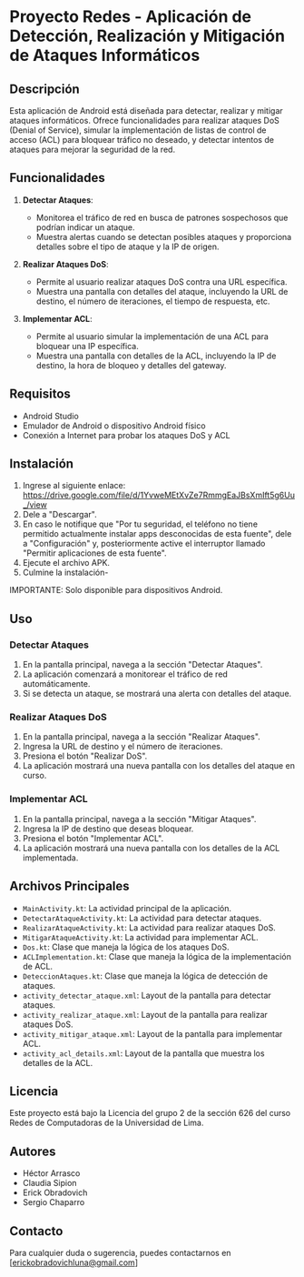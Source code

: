 # Proyecto Redes - Aplicación de Detección, Realización y Mitigación de Ataques Informáticos

## Descripción

Esta aplicación de Android está diseñada para detectar, realizar y mitigar ataques informáticos. Ofrece funcionalidades para realizar ataques DoS (Denial of Service), simular la implementación de listas de control de acceso (ACL) para bloquear tráfico no deseado, y detectar intentos de ataques para mejorar la seguridad de la red.

## Funcionalidades

1. **Detectar Ataques**:
   - Monitorea el tráfico de red en busca de patrones sospechosos que podrían indicar un ataque.
   - Muestra alertas cuando se detectan posibles ataques y proporciona detalles sobre el tipo de ataque y la IP de origen.

2. **Realizar Ataques DoS**:
   - Permite al usuario realizar ataques DoS contra una URL específica.
   - Muestra una pantalla con detalles del ataque, incluyendo la URL de destino, el número de iteraciones, el tiempo de respuesta, etc.

3. **Implementar ACL**:
   - Permite al usuario simular la implementación de una ACL para bloquear una IP específica.
   - Muestra una pantalla con detalles de la ACL, incluyendo la IP de destino, la hora de bloqueo y detalles del gateway.

## Requisitos

- Android Studio
- Emulador de Android o dispositivo Android físico
- Conexión a Internet para probar los ataques DoS y ACL

## Instalación

1. Ingrese al siguiente enlace:
https://drive.google.com/file/d/1YvweMEtXvZe7RmmgEaJBsXmIft5g6Uu_/view
2. Dele a "Descargar".
3. En caso le notifique que "Por tu seguridad, el teléfono no tiene permitido actualmente instalar apps desconocidas de esta fuente", dele a "Configuración" y, posteriormente active el interruptor llamado "Permitir aplicaciones de esta fuente".
4. Ejecute el archivo APK.
5. Culmine la instalación-

IMPORTANTE: Solo disponible para dispositivos Android.

## Uso

### Detectar Ataques

1. En la pantalla principal, navega a la sección "Detectar Ataques".
2. La aplicación comenzará a monitorear el tráfico de red automáticamente.
3. Si se detecta un ataque, se mostrará una alerta con detalles del ataque.

### Realizar Ataques DoS

1. En la pantalla principal, navega a la sección "Realizar Ataques".
2. Ingresa la URL de destino y el número de iteraciones.
3. Presiona el botón "Realizar DoS".
4. La aplicación mostrará una nueva pantalla con los detalles del ataque en curso.

### Implementar ACL

1. En la pantalla principal, navega a la sección "Mitigar Ataques".
2. Ingresa la IP de destino que deseas bloquear.
3. Presiona el botón "Implementar ACL".
4. La aplicación mostrará una nueva pantalla con los detalles de la ACL implementada.

## Archivos Principales

- `MainActivity.kt`: La actividad principal de la aplicación.
- `DetectarAtaqueActivity.kt`: La actividad para detectar ataques.
- `RealizarAtaqueActivity.kt`: La actividad para realizar ataques DoS.
- `MitigarAtaqueActivity.kt`: La actividad para implementar ACL.
- `Dos.kt`: Clase que maneja la lógica de los ataques DoS.
- `ACLImplementation.kt`: Clase que maneja la lógica de la implementación de ACL.
- `DeteccionAtaques.kt`: Clase que maneja la lógica de detección de ataques.
- `activity_detectar_ataque.xml`: Layout de la pantalla para detectar ataques.
- `activity_realizar_ataque.xml`: Layout de la pantalla para realizar ataques DoS.
- `activity_mitigar_ataque.xml`: Layout de la pantalla para implementar ACL.
- `activity_acl_details.xml`: Layout de la pantalla que muestra los detalles de la ACL.

## Licencia

Este proyecto está bajo la Licencia del grupo 2 de la sección 626 del curso Redes de Computadoras de la Universidad de Lima.

## Autores

- Héctor Arrasco
- Claudia Sipion
- Erick Obradovich
- Sergio Chaparro

## Contacto

Para cualquier duda o sugerencia, puedes contactarnos en [erickobradovichluna@gmail.com]
